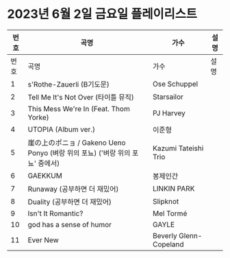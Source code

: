 # 2023년 6월 2일 금요일 플레이리스트

| 번호 | 곡명 | 가수 | 설명 |
|------|------|------|------|
| 번호 | 곡명 | 가수 | 설명 |
| 1 | s'Rothe-Zauerli (B기도문) | Ose Schuppel |  |
| 2 | Tell Me It's Not Over (타이틀 뮤직) | Starsailor |  |
| 3 | This Mess We're In (Feat. Thom Yorke) | PJ Harvey |  |
| 4 | UTOPIA (Album ver.) | 이준형 |  |
| 5 | 崖の上のポニョ / Gakeno Ueno Ponyo (벼랑 위의 포뇨) ('벼랑 위의 포뇨' 중에서) | Kazumi Tateishi Trio |  |
| 6 | GAEKKUM | 봉제인간 |  |
| 7 | Runaway (공부하면 더 재밌어) | LINKIN PARK |  |
| 8 | Duality (공부하면 더 재밌어) | Slipknot |  |
| 9 | Isn't It Romantic? | Mel Tormé |  |
| 10 | god has a sense of humor | GAYLE |  |
| 11 | Ever New | Beverly Glenn-Copeland |  |
